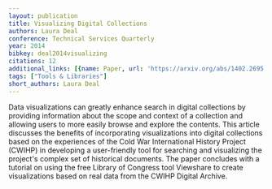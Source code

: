 ```yaml
---
layout: publication
title: Visualizing Digital Collections
authors: Laura Deal
conference: Technical Services Quarterly
year: 2014
bibkey: deal2014visualizing
citations: 12
additional_links: [{name: Paper, url: 'https://arxiv.org/abs/1402.2695'}]
tags: ["Tools & Libraries"]
short_authors: Laura Deal
---
```

Data visualizations can greatly enhance search in digital collections by
providing information about the scope and context of a collection and allowing
users to more easily browse and explore the contents. This article discusses
the benefits of incorporating visualizations into digital collections based on
the experiences of the Cold War International History Project (CWIHP) in
developing a user-friendly tool for searching and visualizing the project's
complex set of historical documents. The paper concludes with a tutorial on
using the free Library of Congress tool Viewshare to create visualizations
based on real data from the CWIHP Digital Archive.